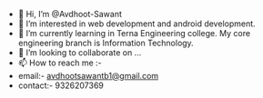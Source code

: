 - 👋 Hi, I’m @Avdhoot-Sawant
- 👀 I’m interested in web development and android development.
- 🌱 I’m currently learning in Terna Engineering college. My core engineering branch is Information Technology.
- 💞️ I’m looking to collaborate on ...
- 📫 How to reach me :- 
- email:- avdhootsawantb1@gmail.com
- contact:- 9326207369

<!---
Avdhoot-Sawant/Avdhoot-Sawant is a ✨ special ✨ repository because its `README.md` (this file) appears on your GitHub profile.
You can click the Preview link to take a look at your changes.
--->
